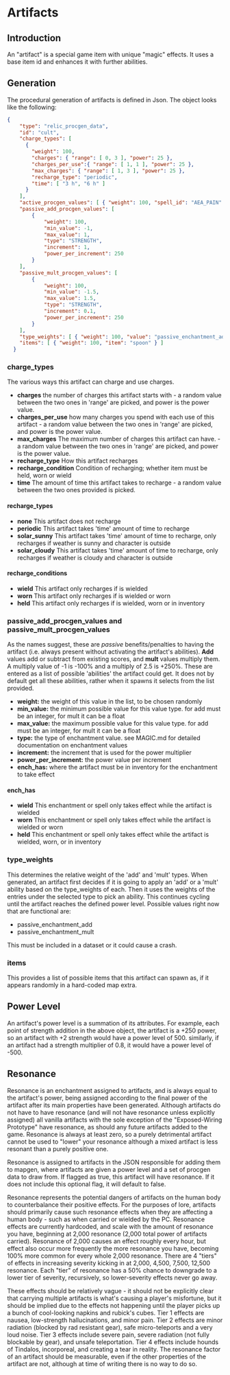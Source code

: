 # Artifacts

## Introduction

An "artifact" is a special game item with unique "magic" effects.  It uses a base item id and enhances it with further abilities.

## Generation

The procedural generation of artifacts is defined in Json. The object looks like the following:
```json
{
    "type": "relic_procgen_data",
    "id": "cult",
    "charge_types": [
      {
        "weight": 100,
        "charges": { "range": [ 0, 3 ], "power": 25 },
        "charges_per_use":{ "range": [ 1, 1 ], "power": 25 },
        "max_charges": { "range": [ 1, 3 ], "power": 25 },
        "recharge_type": "periodic",
        "time": [ "3 h", "6 h" ]
      }
    ],
    "active_procgen_values": [ { "weight": 100, "spell_id": "AEA_PAIN" } ],
    "passive_add_procgen_values": [
        {
            "weight": 100,
            "min_value": -1,
            "max_value": 1,
            "type": "STRENGTH",
            "increment": 1,
            "power_per_increment": 250
        }
    ],
    "passive_mult_procgen_values": [
        {
            "weight": 100,
            "min_value": -1.5,
            "max_value": 1.5,
            "type": "STRENGTH",
            "increment": 0.1,
            "power_per_increment": 250
        }
    ],
    "type_weights": [ { "weight": 100, "value": "passive_enchantment_add" } ],
    "items": [ { "weight": 100, "item": "spoon" } ]
  }
```

### charge_types

The various ways this artifact can charge and use charges.

- **charges** the number of charges this artifact starts with - a random value between the two ones in 'range' are picked, and power is the power value.
- **charges_per_use** how many charges you spend with each use of this artifact - a random value between the two ones in 'range' are picked, and power is the power value.
- **max_charges** The maximum number of charges this artifact can have. - a random value between the two ones in 'range' are picked, and power is the power value.
- **recharge_type** How this artifact recharges
- **recharge_condition** Condition of recharging; whether item must be held, worn or wield
- **time** The amount of time this artifact takes to recharge - a random value between the two ones provided is picked.

#### recharge_types

- **none** This artifact does not recharge
- **periodic** This artifact takes 'time' amount of time to recharge
- **solar_sunny** This artifact takes 'time' amount of time to recharge, only recharges if weather is sunny and character is outside
- **solar_cloudy** This artifact takes 'time' amount of time to recharge, only recharges if weather is cloudy and character is outside

#### recharge_conditions

- **wield** This artifact only recharges if is wielded
- **worn** This artifact only recharges if is wielded or worn
- **held** This artifact only recharges if is wielded, worn or in inventory

### passive_add_procgen_values and passive_mult_procgen_values

As the names suggest, these are *passive* benefits/penalties to having the artifact (i.e. always present without activating the artifact's abilities).  **Add** values add or subtract from existing scores, and **mult** values multiply them.  A multiply value of -1 is -100% and a multiply of 2.5 is +250%. These are entered as a list of possible 'abilities' the artifact could get. It does not by default get all these abilities, rather when it spawns it selects from the list provided.

- **weight:** the weight of this value in the list, to be chosen randomly
- **min_value:** the minimum possible value for this value type. for add must be an integer, for mult it can be a float
- **max_value:** the maximum possible value for this value type. for add must be an integer, for mult it can be a float
- **type:** the type of enchantment value. see MAGIC.md for detailed documentation on enchantment values
- **increment:** the increment that is used for the power multiplier
- **power_per_increment:** the power value per increment
- **ench_has:** where the artifact must be in inventory for the enchantment to take effect

#### ench_has

- **wield** This enchantment or spell only takes effect while the artifact is wielded
- **worn** This enchantment or spell only takes effect while the artifact is wielded or worn
- **held** This enchantment or spell only takes effect while the artifact is wielded, worn, or in inventory

### type_weights
This determines the relative weight of the 'add' and 'mult' types.  When generated, an artifact first decides if it is going to apply an 'add' or a 'mult' ability based on the type_weights of each.  Then it uses the weights of the entries under the selected type to pick an ability.  This continues cycling until the artifact reaches the defined power level.  Possible values right now that are functional are:
- passive_enchantment_add
- passive_enchantment_mult

This must be included in a dataset or it could cause a crash.

### items
This provides a list of possible items that this artifact can spawn as, if it appears randomly in a hard-coded map extra.

## Power Level
An artifact's power level is a summation of its attributes. For example, each point of strength addition in the above object, the artifact is a +250 power, so an artifact with +2 strength would have a power level of 500. similarly, if an artifact had a strength multiplier of 0.8, it would have a power level of -500.

## Resonance
Resonance is an enchantment assigned to artifacts, and is always equal to the artifact's power, being assigned according to the final power of the artifact after its main properties have been generated.  Although artifacts do not have to have resonance (and will not have resonance unless explicitly assigned) all vanilla artifacts with the sole exception of the "Exposed-Wiring Prototype" have resonance, as should any future artifacts added to the game.  Resonance is always at least zero, so a purely detrimental artifact cannot be used to "lower" your resonance although a mixed artifact is less resonant than a purely positive one.

Resonance is assigned to artifacts in the JSON responsible for adding them to mapgen, where artifacts are given a power level and a set of procgen data to draw from. If flagged as true, this artifact will have resonance. If it does not include this optional flag, it will default to false.

Resonance represents the potential dangers of artifacts on the human body to counterbalance their positive effects.  For the purposes of lore, artifacts should primarily cause such resonance effects when they are affecting a human body - such as when carried or wielded by the PC.  Resonance effects are currently hardcoded, and scale with the amount of resonance you have, beginning at 2,000 resonance (2,000 total power of artifacts carried).  Resonance of 2,000 causes an effect roughly every hour, but effect also occur more frequently the more resonance you have, becoming 100% more common for every whole 2,000 resonance. There are 4 "tiers" of effects in increasing severity kicking in at 2,000, 4,500, 7,500, 12,500 resonance. Each "tier" of resonance has a 50% chance to downgrade to a lower tier of severity, recursively, so lower-severity effects never go away.

These effects should be relatively vague - it should not be explicitly clear that carrying multiple artifacts is what's causing a player's misfortune, but it should be implied due to the effects not happening until the player picks up a bunch of cool-looking napkins and rubick's cubes.  Tier 1 effects are nausea, low-strength hallucinations, and minor pain. Tier 2 effects are minor radiation (blocked by rad resistant gear), safe micro-teleports and a very loud noise.  Tier 3 effects include severe pain, severe radiation (not fully blockable by gear), and unsafe teleportation.  Tier 4 effects include hounds of Tindalos, incorporeal, and creating a tear in reality. The resonance factor of an artifact should be measurable, even if the other properties of the artifact are not, although at time of writing there is no way to do so.
